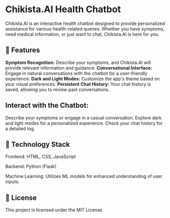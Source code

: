 # Chikista.AI Health Chatbot

Chikista.AI is an interactive health chatbot designed to provide personalized assistance for various health-related queries. Whether you have symptoms, need medical information, or just want to chat, Chikista.AI is here for you.

## 🚀 Features

**Symptom Recognition:** Describe your symptoms, and Chikista.AI will provide relevant information and guidance.
**Conversational Interface:** Engage in natural conversations with the chatbot for a user-friendly experience.
**Dark and Light Modes:** Customize the app's theme based on your visual preferences.
**Persistent Chat History:** Your chat history is saved, allowing you to review past conversations.


## Interact with the Chatbot:

Describe your symptoms or engage in a casual conversation.
Explore dark and light modes for a personalized experience.
Check your chat history for a detailed log.

## 🧠 Technology Stack
Frontend: HTML, CSS, JavaScript

Backend: Python (Flask)

Machine Learning: Utilizes ML models for enhanced understanding of user inputs.

## 📝 License
This project is licensed under the MIT License.